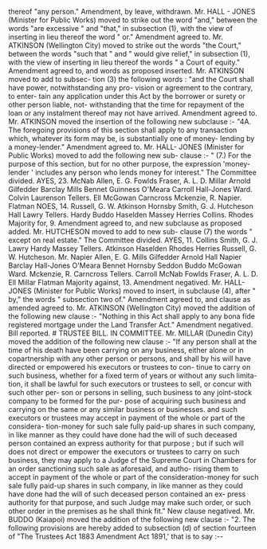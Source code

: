 thereof "any person." Amendment, by leave, withdrawn. Mr. HALL - JONES (Minister for Public Works) moved to strike out the word "and," between the words "are excessive " and "that," in subsection (1), with the view of inserting in lieu thereof the word " or." Amendment agreed to. Mr. ATKINSON (Wellington City) moved to strike out the words "the Court," between the words "such that " and " would give relief," in subsection (1), with the view of inserting in lieu thereof the words " a Court of equity." Amendment agreed to, and words as proposed inserted. Mr. ATKINSON moved to add to subsec- tion (3) the following words : "and the Court shall have power, notwithstanding any pro- vision or agreement to the contrary, to enter- tain any application under this Act by the borrower or surety or other person liable, not- withstanding that the time for repayment of the loan or any instalment thereof may not have arrived. Amendment agreed to. Mr. ATKINSON moved the insertion of the following new subclause :- "4A. The foregoing provisions of this section shall apply to any transaction which, whatever its form may be, is substantially one of money- lending by a money-lender." Amendment agreed to. Mr. HALL- JONES (Minister for Public Works) moved to add the following new sub- clause :- " (7.) For the purpose of this section, but for no other purpose, the expression 'money- lender ' includes any person who lends money for interest." The Committee divided. AYES, 23. McNab Allen, E. G. Fowlds Fraser, A. L. D. Millar Arnold Gilfedder Barclay Mills Bennet Guinness O'Meara Carroll Hall-Jones Ward. Colvin Laurenson Tellers. Ell McGowan Carncross Mckenzie, R. Napier. Flatman NOES, 14. Russell, G. W. Atkinson Hornsby Smith, G. J. Hutcheson Hall Lawry Tellers. Hardy Buddo Haselden Massey Herries Collins. Rhodes Majority for, 9. Amendment agreed to, and new subclause as proposed added. Mr. HUTCHESON moved to add to new sub- clause (7) the words " except on real estate." The Committee divided. AYES, 11. Collins Smith, G. J. Lawry Hardy Massey Tellers. Atkinson Haselden Rhodes Herries Russell, G. W. Hutcheson. Mr. Napier Allen, E. G. Mills Gilfedder Arnold Hall Napier Barclay Hall-Jones O'Meara Bennet Hornsby Seddon Buddo McGowan Ward. Mckenzie, R. Carncross Tellers. Carroll McNab Fowlds Fraser, A. L. D. Ell Millar Flatman Majority against, 13. Amendment negatived. Mr. HALL- JONES (Minister for Public Works) moved to insert, in subclause (4), after " by," the words " subsection two of." Amendment agreed to, and clause as amended agreed to. Mr. ATKINSON (Wellington City) moved the addition of the following new clause :- "Nothing in this Act shall apply to any bona fide registered mortgage under the Land Transfer Act." Amendment negatived. Bill reported. # TRUSTEE BILL. IN COMMITTEE. Mr. MILLAR (Dunedin City) moved the addition of the following new clause :- "If any person shall at the time of his death have been carrying on any business, either alone or in copartnership with any other person or persons, and shall by his will have directed or empowered his executors or trustees to con- tinue to carry on such business, whether for a fixed term of years or without any such limita- tion, it shall be lawful for such executors or trustees to sell, or concur with such other per- son or persons in selling, such business to any joint-stock company to be formed for the pur- pose of acquiring such business and carrying on the same or any similar business or businesses. and such executors or trustees may accept in payment of the whole or part of the considera- tion-money for such sale fully paid-up shares in such company, in like manner as they could have done had the will of such deceased person contained an express authority for that purpose ; but if such will does not direct or empower the executors or trustees to carry on such business, they may apply to a Judge cf the Supreme Court in Chambers for an order sanctioning such sale as aforesaid, and autho- rising them to accept in payment of the whole or part of the consideration-money for such sale fully paid-up shares in such company, in like manner as they could have done had the will of such deceased person contained an ex- press authority for that purpose, and such Judge may make such order, or such other order in the premises as he shall think fit." New clause negatived. Mr. BUDDO (Kaiapoi) moved the addition of the following new clause :- "2. The following provisions are hereby added to subsection (d) of section fourteen of "The Trustees Act 1883 Amendment Act 1891,' that is to say :-- 